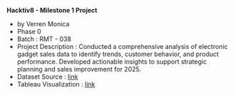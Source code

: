 **Hacktiv8 - Milestone 1 Project**
- by Verren Monica
- Phase 0
- Batch : RMT - 038
- Project Description : Conducted a comprehensive analysis of electronic gadget sales data to identify trends, customer behavior, and
product performance. Developed actionable insights to support strategic planning and sales improvement for 2025.
- Dataset Source : [link](https://www.kaggle.com/datasets/cameronseamons/electronic-sales-sep2023-sep2024)
- Tableau Visualization : [link](https://public.tableau.com/app/profile/verren.monica/viz/milestones_db/Visualization?publish=yes)
